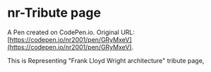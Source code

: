 # nr-Tribute page

A Pen created on CodePen.io. Original URL: [https://codepen.io/nr2001/pen/GRyMxeV](https://codepen.io/nr2001/pen/GRyMxeV).

This is Representing   "Frank Lloyd Wright  architecture" tribute page,
